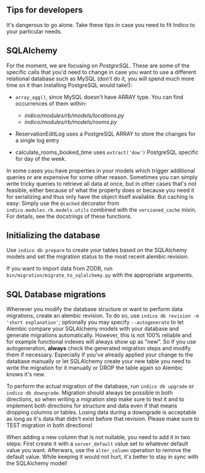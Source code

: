Tips for developers
-------------------
It's dangerous to go alone. Take these tips in case you need to fit Indico to your particular needs.

## SQLAlchemy
For the moment, we are focusing on _PostgreSQL_. These are some of the specific calls that you'd need to change in case
you want to use a different relational database such as MySQL (don't do it, you will spend much more time on it than
installing PostgreSQL would take!):

* `array_agg()`, since MySQL doesn't have ARRAY type. You can find occurrences of them within:
    - _indico/modules/rb/models/locations.py_
    - _indico/modules/rb/models/rooms.py_

* ReservationEditLog uses a PostgreSQL ARRAY to store the changes for a single log entry

* calculate_rooms_booked_time uses `extract('dow')` PostgreSQL specific for day of the week.

In some cases you have properties in your models which trigger additional queries or are expensive for some other reason.
Sometimes you can simply write tricky queries to retrieve all data at once, but in other cases that's not feasible,
either because of what the property does or because you need it for serializing and thus only have the object itself
available.  But caching is easy: Simply use the `@cached` decorator from `indico.modules.rb.models.utils` combined with
the `versioned_cache` mixin. For details, see the docstrings of these functions.


## Initializing the database
Use `indico db prepare` to create your tables based on the SQLAlchemy models and set the migration status to the most
recent alembic revision.

If you want to import data from ZODB, run `bin/migration/migrate_to_sqlalchemy.py` with the appropriate arguments.


## SQL Database migrations
Whenever you modify the database structure or want to perform data migrations, create an alembic revision.
To do so, use `indico db revision -m 'short explanation'`; optionally you may specify `--autogenerate` to let Alembic
compare your SQLAlchemy models with your database and generate migrations automatically. However, this is not 100%
reliable and for example functional indexes will always show up as "new". So if you use autogeneration, **always**
check the generated migration steps and modify them if necessary. Especially if you've already applied your change to the
database manually or let SQLAlchemy create your new table you need to write the migration for it manually or DROP the
table again so Alembic knows it's new.

To perform the actual migration of the database, run `indico db upgrade` or `indico db downgrade`. Migration should
always be possible in both directions, so when writing a migration step make sure to test it and to implement both
directions for structure and data even if that means dropping columns or tables. Losing data during a downgrade is
acceptable as long as it's data that didn't exist before that revision. Please make sure to TEST migration in both
directions!

When adding a new column that is not nullable, you need to add it in two steps: First create it with a `server_default`
value set to whatever default value you want. Afterwars, use the `alter_column` operation to remove the default value.
While keeping it would not hurt, it's better to stay in sync with the SQLAlchemy model!
